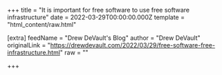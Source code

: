 
+++
title = "It is important for free software to use free software infrastructure"
date = 2022-03-29T00:00:00.000Z
template = "html_content/raw.html"

[extra]
feedName = "Drew DeVault's Blog"
author = "Drew DeVault"
originalLink = "https://drewdevault.com/2022/03/29/free-software-free-infrastructure.html"
raw = ""

+++

